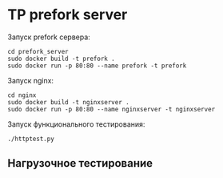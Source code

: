 # TP prefork server
Запуск prefork сервера:

```
cd prefork_server
sudo docker build -t prefork .
sudo docker run -p 80:80 --name prefork -t prefork
```
Запуск nginx:
```
cd nginx
sudo docker build -t nginxserver .
sudo docker run -p 80:80 --name nginxserver -t nginxserver
```
Запуск функционального тестирования:
```
./httptest.py
```
## Нагрузочное тестирование
